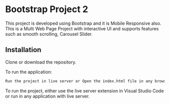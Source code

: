 ﻿# Bootstrap Project 2
 
This project is developed using Bootstrap and it is Mobile Responsive also.
This is a Multi Web Page Project with interactive UI and supports features such as smooth scrolling, Carousel Slider.

## Installation

Clone or download the repository.

To run the application:

```bash
Run the project in live server or Open the index.html file in any browsers
```
To run the project, either use the live server extension in Visual Studio Code or run in any application with live server. 



